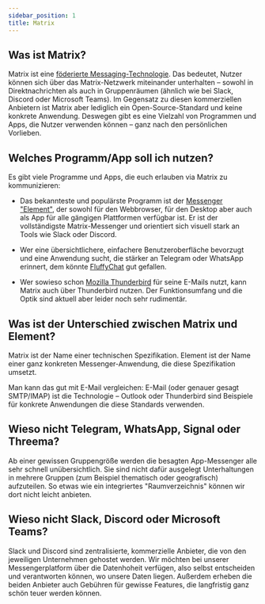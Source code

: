 ```yaml
---
sidebar_position: 1
title: Matrix
---
```


## Was ist Matrix?

Matrix ist eine [föderierte Messaging-Technologie](https://matrix.org). Das bedeutet, Nutzer können sich über das Matrix-Netzwerk miteinander unterhalten – sowohl in Direktnachrichten als auch in Gruppenräumen (ähnlich wie bei Slack, Discord oder Microsoft Teams). Im Gegensatz zu diesen kommerziellen Anbietern ist Matrix aber lediglich ein Open-Source-Standard und keine konkrete Anwendung. Deswegen gibt es eine Vielzahl von Programmen und Apps, die Nutzer verwenden können – ganz nach den persönlichen Vorlieben.


## Welches Programm/App soll ich nutzen?

Es gibt viele Programme und Apps, die euch erlauben via Matrix zu kommunizieren:

- Das bekannteste und populärste Programm ist der [Messenger "Element"](https://element.io/), der sowohl für den Webbrowser, für den Desktop aber auch als App für alle gängigen Plattformen verfügbar ist. Er ist der vollständigste Matrix-Messenger und orientiert sich visuell stark an Tools wie Slack oder Discord.

- Wer eine übersichtlichere, einfachere Benutzeroberfläche bevorzugt und eine Anwendung sucht, die stärker an Telegram oder WhatsApp erinnert, dem könnte [FluffyChat](https://fluffychat.im/) gut gefallen.

- Wer sowieso schon [Mozilla Thunderbird](https://www.thunderbird.net/) für seine E-Mails nutzt, kann Matrix auch über Thunderbird nutzen. Der Funktionsumfang und die Optik sind aktuell aber leider noch sehr rudimentär.


## Was ist der Unterschied zwischen Matrix und Element?

Matrix ist der Name einer technischen Spezifikation. Element ist der Name einer ganz konkreten Messenger-Anwendung, die diese Spezifikation umsetzt. 

Man kann das gut mit E-Mail vergleichen: E-Mail (oder genauer gesagt SMTP/IMAP) ist die Technologie – Outlook oder Thunderbird sind Beispiele für konkrete Anwendungen die diese Standards verwenden.


## Wieso nicht Telegram, WhatsApp, Signal oder Threema?

Ab einer gewissen Gruppengröße werden die besagten App-Messenger alle sehr schnell unübersichtlich. Sie sind nicht dafür ausgelegt Unterhaltungen in mehrere Gruppen (zum Beispiel thematisch oder geografisch) aufzuteilen. So etwas wie ein integriertes "Raumverzeichnis" können wir dort nicht leicht anbieten.


## Wieso nicht Slack, Discord oder Microsoft Teams?

Slack und Discord sind zentralisierte, kommerzielle Anbieter, die von den jeweiligen Unternehmen gehostet werden. Wir möchten bei unserer Messengerplatform über die Datenhoheit verfügen, also selbst entscheiden und verantworten können, wo unsere Daten liegen. Außerdem erheben die beiden Anbieter auch Gebühren für gewisse Features, die langfristig ganz schön teuer werden können.